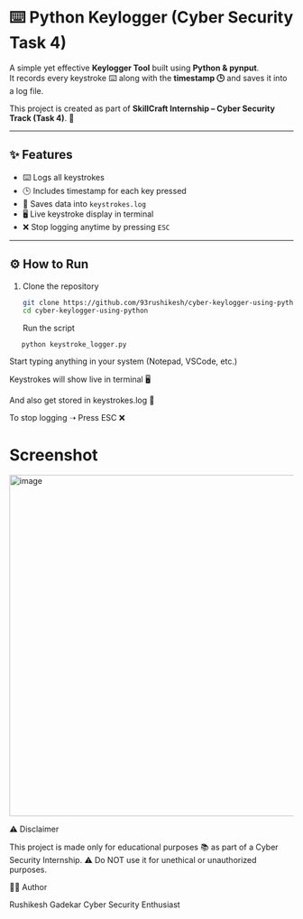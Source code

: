 # ⌨️ Python Keylogger (Cyber Security Task 4)

A simple yet effective **Keylogger Tool** built using **Python & pynput**.  
It records every keystroke ⌨️ along with the **timestamp 🕒** and saves it into a log file.  

This project is created as part of **SkillCraft Internship – Cyber Security Track (Task 4)**. 🚀  

---

## ✨ Features
- ⌨️ Logs all keystrokes
- 🕒 Includes timestamp for each key pressed
- 📂 Saves data into `keystrokes.log`
- 🖥️ Live keystroke display in terminal
- ❌ Stop logging anytime by pressing `ESC`

---

## ⚙️ How to Run

1. Clone the repository  
   ```bash
   git clone https://github.com/93rushikesh/cyber-keylogger-using-python.git
   cd cyber-keylogger-using-python
   ```
   Run the script
```
   python keystroke_logger.py
```
Start typing anything in your system (Notepad, VSCode, etc.)

Keystrokes will show live in terminal 🖥️

And also get stored in keystrokes.log 📜

To stop logging ➝ Press ESC ❌
# Screenshot
<img width="1638" height="605" alt="image" src="https://github.com/user-attachments/assets/83e2291e-dfa8-45f9-9224-44b13924ca50" />

⚠️ Disclaimer

This project is made only for educational purposes 📚 as part of a Cyber Security Internship.
⚠️ Do NOT use it for unethical or unauthorized purposes.

👨‍💻 Author

Rushikesh Gadekar
Cyber Security Enthusiast
